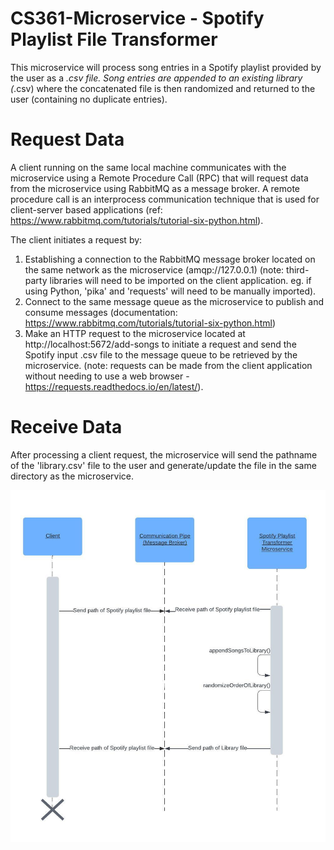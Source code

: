 # CS361-Microservice - Spotify Playlist File Transformer

This microservice will process song entries in a Spotify playlist provided by the user as a *.csv file. Song entries are appended to an existing library (*.csv) where the concatenated file is then randomized and returned to the user (containing no duplicate entries).

# Request Data

A client running on the same local machine communicates with the microservice using a Remote Procedure Call (RPC) that will request data from the microservice using RabbitMQ as a message broker. A remote procedure call is an interprocess communication technique that is used for client-server based applications (ref: https://www.rabbitmq.com/tutorials/tutorial-six-python.html). 

The client initiates a request by:
1. Establishing a connection to the RabbitMQ message broker located on the same network as the microservice (amqp://127.0.0.1) (note: third-party libraries will need to be imported on the client application. eg. if using Python, 'pika' and 'requests' will need to be manually imported).
2. Connect to the same message queue as the microservice to publish and consume messages (documentation: https://www.rabbitmq.com/tutorials/tutorial-six-python.html)
3. Make an HTTP request to the microservice located at http://localhost:5672/add-songs to initiate a request and send the Spotify input .csv file to the message queue to be retrieved by the microservice. (note: requests can be made from the client application without needing to use a web browser - https://requests.readthedocs.io/en/latest/).

# Receive Data

After processing a client request, the microservice will send the pathname of the 'library.csv' file to the user and generate/update the file in the same directory as the microservice.

![uml_diagram](./sequence-diagram.jpeg)